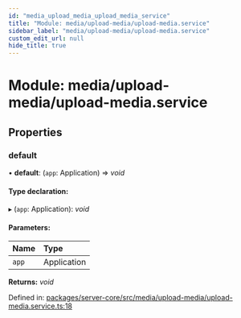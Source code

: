 ```yaml
---
id: "media_upload_media_upload_media_service"
title: "Module: media/upload-media/upload-media.service"
sidebar_label: "media/upload-media/upload-media.service"
custom_edit_url: null
hide_title: true
---
```


# Module: media/upload-media/upload-media.service

## Properties

### default

• **default**: (`app`: Application) => *void*

#### Type declaration:

▸ (`app`: Application): *void*

#### Parameters:

Name | Type |
:------ | :------ |
`app` | Application |

**Returns:** *void*

Defined in: [packages/server-core/src/media/upload-media/upload-media.service.ts:18](https://github.com/xr3ngine/xr3ngine/blob/673ad6a5f/packages/server-core/src/media/upload-media/upload-media.service.ts#L18)
